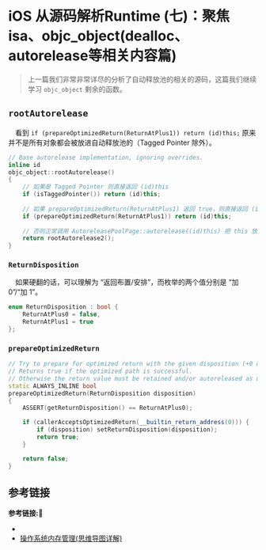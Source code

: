 # iOS 从源码解析Runtime (七)：聚焦 isa、objc_object(dealloc、autorelease等相关内容篇)

> 上一篇我们非常非常详尽的分析了自动释放池的相关的源码，这篇我们继续学习 `objc_object` 剩余的函数。


## `rootAutorelease`
&emsp;看到 `if (prepareOptimizedReturn(ReturnAtPlus1)) return (id)this;` 原来并不是所有对象都会被放进自动释放池的（Tagged Pointer  除外）。
```c++
// Base autorelease implementation, ignoring overrides.
inline id 
objc_object::rootAutorelease()
{
    // 如果是 Tagged Pointer 则直接返回 (id)this
    if (isTaggedPointer()) return (id)this;
    
    // 如果 prepareOptimizedReturn(ReturnAtPlus1) 返回 true，则直接返回 (id)this
    if (prepareOptimizedReturn(ReturnAtPlus1)) return (id)this;
    
    // 否则正常调用 AutoreleasePoolPage::autorelease((id)this) 把 this 放进自动释放池
    return rootAutorelease2();
}
```
### `ReturnDisposition`
&emsp;如果硬翻的话，可以理解为 “返回布置/安排”，而枚举的两个值分别是 “加 0”/“加 1”。
```c++
enum ReturnDisposition : bool {
    ReturnAtPlus0 = false, 
    ReturnAtPlus1 = true
};
```
### `prepareOptimizedReturn`
```c++
// Try to prepare for optimized return with the given disposition (+0 or +1).
// Returns true if the optimized path is successful.
// Otherwise the return value must be retained and/or autoreleased as usual.
static ALWAYS_INLINE bool 
prepareOptimizedReturn(ReturnDisposition disposition)
{
    ASSERT(getReturnDisposition() == ReturnAtPlus0);

    if (callerAcceptsOptimizedReturn(__builtin_return_address(0))) {
        if (disposition) setReturnDisposition(disposition);
        return true;
    }

    return false;
}
```

## 参考链接
**参考链接:🔗**
+ []()
+ [操作系统内存管理(思维导图详解)](https://blog.csdn.net/hguisu/article/details/5713164)
